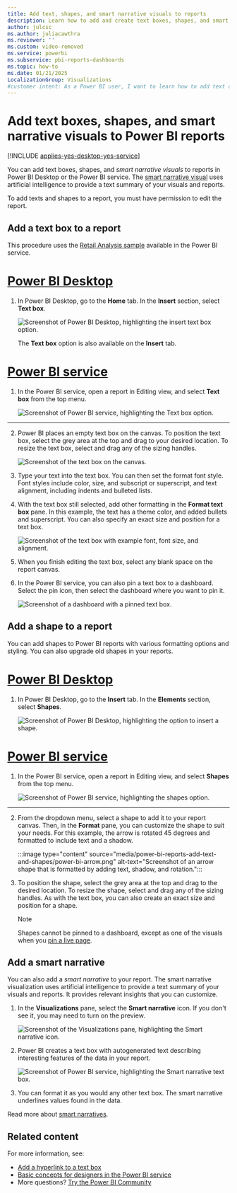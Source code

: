 ```yaml
---
title: Add text, shapes, and smart narrative visuals to reports
description: Learn how to add and create text boxes, shapes, and smart narrative visuals to reports in Power BI Desktop or the Power BI service.
author: julcsc
ms.author: juliacawthra
ms.reviewer: ''
ms.custom: video-removed
ms.service: powerbi
ms.subservice: pbi-reports-dashboards
ms.topic: how-to
ms.date: 01/21/2025
LocalizationGroup: Visualizations
#customer intent: As a Power BI user, I want to learn how to add text and shapes to my reports so that I can enhance the visual presentation and clarity of my data.
---
```

# Add text boxes, shapes, and smart narrative visuals to Power BI reports

[!INCLUDE [applies-yes-desktop-yes-service](../includes/applies-yes-desktop-yes-service.md)]

You can add text boxes, shapes, and *smart narrative visuals* to reports in Power BI Desktop or the Power BI service. The [smart narrative visual](#add-a-smart-narrative) uses artificial intelligence to provide a text summary of your visuals and reports.

To add texts and shapes to a report, you must have permission to edit the report.

## Add a text box to a report

This procedure uses the [Retail Analysis sample](sample-retail-analysis.md) available in the Power BI service.

# [Power BI Desktop](#tab/powerbi-desktop)

1. In Power BI Desktop, go to the **Home** tab. In the **Insert** section, select **Text box**.

   ![Screenshot of Power BI Desktop, highlighting the insert text box option.](media/power-bi-reports-add-text-and-shapes/desktop-select-text-box.png)

   The **Text box** option is also available on the **Insert** tab.

# [Power BI service](#tab/powerbi-service)

1. In the Power BI service, open a report in Editing view, and select **Text box** from the top menu.

   ![Screenshot of Power BI service, highlighting the Text box option.](media/power-bi-reports-add-text-and-shapes/power-bi-select-text-box.png)

---

2. Power BI places an empty text box on the canvas. To position the text box, select the grey area at the top and drag to your desired location. To resize the text box, select and drag any of the sizing handles.

   ![Screenshot of the text box on the canvas.](media/power-bi-reports-add-text-and-shapes/power-bi-position-text-box.png)

3. Type your text into the text box. You can then set the format font style. Font styles include color, size, and subscript or superscript, and text alignment, including indents and bulleted lists.

4. With the text box still selected, add other formatting in the **Format text box** pane. In this example, the text has a theme color, and added bullets and superscript. You can also specify an exact size and position for a text box.  

   ![Screenshot of the text box with example font, font size, and alignment.](media/power-bi-reports-add-text-and-shapes/power-bi-text-formatting.png)

5. When you finish editing the text box, select any blank space on the report canvas.

6. In the Power BI service, you can also pin a text box to a dashboard. Select the pin icon, then select the dashboard where you want to pin it.

   ![Screenshot of a dashboard with a pinned text box.](media/power-bi-reports-add-text-and-shapes/power-bi-pin-text-box.png)

## Add a shape to a report

You can add shapes to Power BI reports with various formatting options and styling. You can also upgrade old shapes in your reports.

# [Power BI Desktop](#tab/powerbi-desktop)

1. In Power BI Desktop, go to the **Insert** tab. In the **Elements** section, select **Shapes**.

   ![Screenshot of Power BI Desktop, highlighting the option to insert a shape.](media/power-bi-reports-add-text-and-shapes/power-bi-shapes.png)

# [Power BI service](#tab/powerbi-service)

1. In the Power BI service, open a report in Editing view, and select **Shapes** from the top menu.

   ![Screenshot of Power BI service, highlighting the shapes option.](media/power-bi-reports-add-text-and-shapes/power-bi-insert-shape.png)

---

2. From the dropdown menu, select a shape to add it to your report canvas. Then, in the **Format** pane, you can customize the shape to suit your needs. For this example, the arrow is rotated 45 degrees and formatted to include text and a shadow.

   :::image type="content" source="media/power-bi-reports-add-text-and-shapes/power-bi-arrow.png" alt-text="Screenshot of an arrow shape that is formatted by adding text, shadow, and rotation.":::

3. To position the shape, select the grey area at the top and drag to the desired location. To resize the shape, select and drag any of the sizing handles. As with the text box, you can also create an exact size and position for a shape.

   > [!NOTE]
   > Shapes cannot be pinned to a dashboard, except as one of the visuals when you [pin a live page](service-dashboard-pin-live-tile-from-report.md).
   >  

## Add a smart narrative

You can also add a *smart narrative* to your report. The smart narrative visualization uses artificial intelligence to provide a text summary of your visuals and reports. It provides relevant insights that you can customize.

1. In the **Visualizations** pane, select the **Smart narrative** icon. If you don't see it, you may need to turn on the preview.

    ![Screenshot of the Visualizations pane, highlighting the Smart narrative icon.](media/power-bi-reports-add-text-and-shapes/power-bi-smart-narrrative-icon.png)

2. Power BI creates a text box with autogenerated text describing interesting features of the data in your report.

    ![Screenshot of Power BI service, highlighting the Smart narrative text box.](media/power-bi-reports-add-text-and-shapes/power-bi-smart-narrrative.png)

3. You can format it as you would any other text box. The smart narrative underlines values found in the data.

Read more about [smart narratives](../visuals/power-bi-visualization-smart-narrative.md).

## Related content

For more information, see:

* [Add a hyperlink to a text box](service-add-hyperlink-to-text-box.md)
* [Basic concepts for designers in the Power BI service](../fundamentals/service-basic-concepts.md)
* More questions? [Try the Power BI Community](https://community.powerbi.com/)
